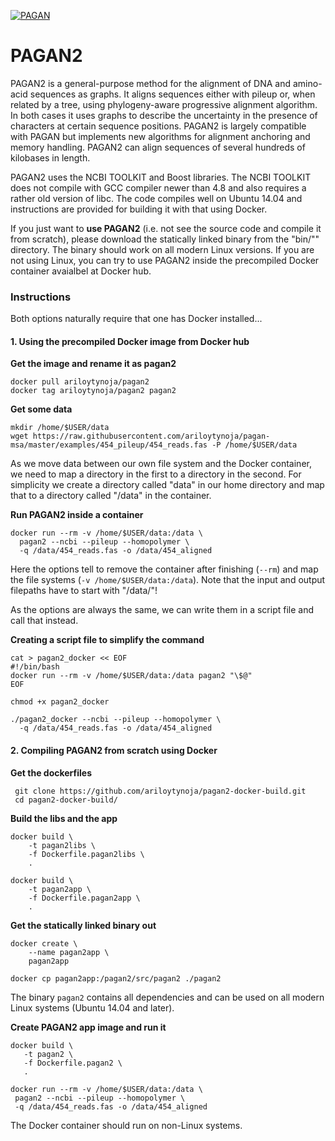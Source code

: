 
[![PAGAN](http://wasabiapp.org/download/theme/icons/pagan.png)](http://wasabiapp.org/software/pagan/) 
# PAGAN2
PAGAN2 is a general-purpose method for the alignment of DNA and amino-acid sequences as graphs. It aligns sequences either with pileup or, when related by a tree, using phylogeny-aware progressive alignment algorithm. In both cases it uses graphs to describe the uncertainty in the presence of characters at certain sequence positions. PAGAN2 is largely compatible with PAGAN but implements new algorithms for alignment anchoring and memory handling. PAGAN2 can align sequences of several hundreds of kilobases in length.

PAGAN2 uses the NCBI TOOLKIT and Boost libraries. The NCBI TOOLKIT does not compile with GCC compiler newer than 4.8 and also requires a rather old version of libc. The code compiles well on Ubuntu 14.04 and instructions are provided for building it with that using Docker.

If you just want to **use PAGAN2** (i.e. not see the source code and compile it from scratch), please download the statically linked binary from the "bin/"" directory. The binary should work on all modern Linux versions. If you are not using Linux, you can try to use PAGAN2 inside the precompiled Docker container avaialbel at Docker hub.

### Instructions
Both options naturally require that one has Docker installed...

#### 1. Using the precompiled Docker image from Docker hub

**Get the image and rename it as pagan2**
```
docker pull ariloytynoja/pagan2
docker tag ariloytynoja/pagan2 pagan2
```

**Get some data**
```
mkdir /home/$USER/data
wget https://raw.githubusercontent.com/ariloytynoja/pagan-msa/master/examples/454_pileup/454_reads.fas -P /home/$USER/data
```

As we move data between our own file system and the Docker container, we need to map a directory in the first to a directory in the second. For simplicity we create a directory called "data" in our home directory and map that to a directory called "/data" in the container. 

**Run PAGAN2 inside a container**
```
docker run --rm -v /home/$USER/data:/data \
  pagan2 --ncbi --pileup --homopolymer \
  -q /data/454_reads.fas -o /data/454_aligned
```
Here the options tell to remove the container after finishing (``--rm``) and map the file systems (``-v /home/$USER/data:/data``). Note that the input and output filepaths have to start with "/data/"!

As the options are always the same, we can write them in a script file and call that instead.

**Creating a script file to simplify the command**
```
cat > pagan2_docker << EOF 
#!/bin/bash
docker run --rm -v /home/$USER/data:/data pagan2 "\$@"
EOF

chmod +x pagan2_docker 

./pagan2_docker --ncbi --pileup --homopolymer \
  -q /data/454_reads.fas -o /data/454_aligned
```

#### 2. Compiling PAGAN2 from scratch using Docker

**Get the dockerfiles**
```
 git clone https://github.com/ariloytynoja/pagan2-docker-build.git
 cd pagan2-docker-build/
 ```
 
**Build the libs and the app**
```
docker build \
    -t pagan2libs \
    -f Dockerfile.pagan2libs \
    .

docker build \
    -t pagan2app \
    -f Dockerfile.pagan2app \
    .
 ```
 
**Get the statically linked binary out**
```
docker create \
    --name pagan2app \
    pagan2app

docker cp pagan2app:/pagan2/src/pagan2 ./pagan2
 ```
 The binary ```pagan2``` contains all dependencies and can be used on all modern Linux systems (Ubuntu 14.04 and later).
 
 **Create PAGAN2 app image and run it**
 ```
 docker build \
    -t pagan2 \
    -f Dockerfile.pagan2 \
    .
    
docker run --rm -v /home/$USER/data:/data \
  pagan2 --ncbi --pileup --homopolymer \
  -q /data/454_reads.fas -o /data/454_aligned
```
The Docker container should run on non-Linux systems.
